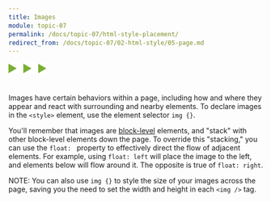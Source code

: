 ```yaml
---
title: Images
module: topic-07
permalink: /docs/topic-07/html-style-placement/
redirect_from: /docs/topic-07/02-html-style/05-page.md
---
```


<img src="./../../../img/arrow-divider.svg" style="width: 75px; border: none; margin: 0px 0 20px 0" />

Images have certain behaviors within a page, including how and where they appear and react with surrounding and nearby elements. To declare images in the `<style>` element, use the element selector `img {}`.

 You'll remember that images are [block-level](../../topic-06/div-style/) elements, and "stack" with other block-level elements down the page. To override this "stacking," you can use the `float: ` property to effectively direct the flow of adjacent elements. For example, using `float: left` will place the image to the left, and elements below will flow around it. The opposite is true of `float: right`.

<span class="label label-info">NOTE:</span> You can also use `img {}` to style the size of your images across the page, saving you the need to set the width and height in each `<img />` tag.

<div class="codepen-embed">
  <p data-height="400" data-theme-id="30567" data-slug-hash="bveMWm" data-default-tab="html,result" data-user="Media-Ed-Online" data-embed-version="2" data-pen-title="bveMWm" class="codepen"></p>
</div>
